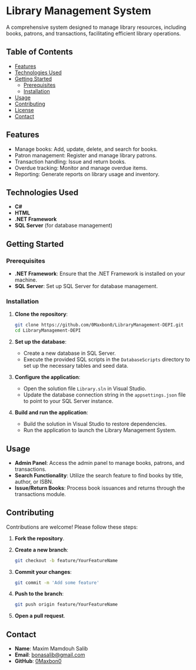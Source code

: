 # Library Management System

A comprehensive system designed to manage library resources, including books, patrons, and transactions, facilitating efficient library operations.

## Table of Contents

- [Features](#features)
- [Technologies Used](#technologies-used)
- [Getting Started](#getting-started)
  - [Prerequisites](#prerequisites)
  - [Installation](#installation)
- [Usage](#usage)
- [Contributing](#contributing)
- [License](#license)
- [Contact](#contact)

## Features

- Manage books: Add, update, delete, and search for books.
- Patron management: Register and manage library patrons.
- Transaction handling: Issue and return books.
- Overdue tracking: Monitor and manage overdue items.
- Reporting: Generate reports on library usage and inventory.

## Technologies Used

- **C#**
- **HTML**
- **.NET Framework**
- **SQL Server** (for database management)

## Getting Started

### Prerequisites

- **.NET Framework**: Ensure that the .NET Framework is installed on your machine.
- **SQL Server**: Set up SQL Server for database management.

### Installation

1. **Clone the repository**:

   ```bash
   git clone https://github.com/0Maxbon0/LibraryManagement-DEPI.git
   cd LibraryManagement-DEPI
   ```

2. **Set up the database**:

   - Create a new database in SQL Server.
   - Execute the provided SQL scripts in the `DatabaseScripts` directory to set up the necessary tables and seed data.

3. **Configure the application**:

   - Open the solution file `Library.sln` in Visual Studio.
   - Update the database connection string in the `appsettings.json` file to point to your SQL Server instance.

4. **Build and run the application**:

   - Build the solution in Visual Studio to restore dependencies.
   - Run the application to launch the Library Management System.

## Usage

- **Admin Panel**: Access the admin panel to manage books, patrons, and transactions.
- **Search Functionality**: Utilize the search feature to find books by title, author, or ISBN.
- **Issue/Return Books**: Process book issuances and returns through the transactions module.

## Contributing

Contributions are welcome! Please follow these steps:

1. **Fork the repository**.
2. **Create a new branch**:

   ```bash
   git checkout -b feature/YourFeatureName
   ```

3. **Commit your changes**:

   ```bash
   git commit -m 'Add some feature'
   ```

4. **Push to the branch**:

   ```bash
   git push origin feature/YourFeatureName
   ```

5. **Open a pull request**.


## Contact

- **Name**: Maxim Mamdouh Salib
- **Email**: bonasalib@gmail.com
- **GitHub**: [0Maxbon0](https://github.com/0Maxbon0)
